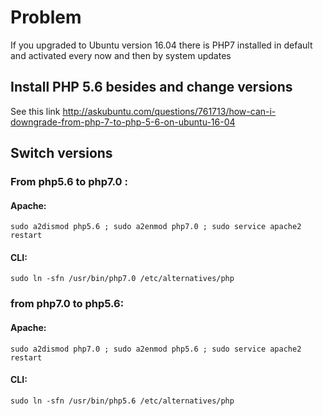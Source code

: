 # Problem

If you upgraded to Ubuntu version 16.04 there is PHP7 installed in default and activated every now and then by system updates

## Install PHP 5.6 besides and change versions

See this link http://askubuntu.com/questions/761713/how-can-i-downgrade-from-php-7-to-php-5-6-on-ubuntu-16-04

## Switch versions

### From php5.6 to php7.0 :

#### Apache:

```
sudo a2dismod php5.6 ; sudo a2enmod php7.0 ; sudo service apache2 restart
```

#### CLI:

```
sudo ln -sfn /usr/bin/php7.0 /etc/alternatives/php
```

### from php7.0 to php5.6:

#### Apache:

```
sudo a2dismod php7.0 ; sudo a2enmod php5.6 ; sudo service apache2 restart
```

#### CLI:

```
sudo ln -sfn /usr/bin/php5.6 /etc/alternatives/php
```
